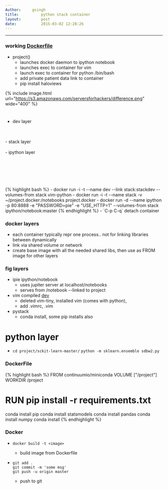 ```yaml
---
Author:		gsingh
title:          python stack container 
layout:         post
date:           2015-03-02 12:28:26 
---
```


---

### working [Dockerfile](http://pastebin.com/KnyXAXu7)
- project()
	- launches docker daemon to ipython notebook
	- launches exec to container for vim
	- launch exec to container for python /bin/bash
	- add private patient data link to container
	- pip install haloviews
	
{% include image.html url="https://s3.amazonaws.com/serversforhackers/difference.png" wide="400" %}

#

- dev layer
<br>
<br>
- stack layer
<br>
<br>
- ipython layer
<br>
<br>
<br>
<br>
<br>
<br>
<br>
{% highlight bash %}
- docker run -i -t --name dev --link stack:stackdev --volumes-from stack vim-python  
- docker run -i -t --name stack -v ~/project.docker:/notebooks project.docker  
- docker run -d --name ipython -p 80:8888 -e "PASSWORD=pie" -e "USE_HTTP=1" --volumes-from stack ipython/notebook:master  
{% endhighlight %}  
- `C-p C-q` detach container

### docker layers
- each container typically repr one process.. not for linking libraries between dynamically
- link via shared volume or network
- create base image with all the needed shared libs, then use as FROM image for other layers

### fig layers
- ipie ipython/notebook 
	- uses jupiter server at localhost/notebooks 
	- serves from /notebook --linked to project
- vim  compiled [dev](http://www.hokstad.com/docker/patterns)
	- deleted vim-tiny, installed vim (comes with python), 
	- add .vimrc, .vim 
- pystack
	- conda install, some pip installs also

# python layer
- 
  `cd project/sckit-learn-master/`
  `python -m sklearn.ensemble sdbw2.py`


### DockerFile

{% highlight bash %}
FROM continuumio/miniconda
VOLUME ["/project"]
WORKDIR /project
# RUN pip install -r requirements.txt
conda install pip
conda install statsmodels
conda install pandas
conda install numpy
conda install 
{% endhighlight %}


### Docker

- `docker build -t <image>`
  - build image from Dockerfile

- 
  `git add .`  
  `git commit -m 'some msg'`  
  `git push -u origin master`
	- push to git

 
